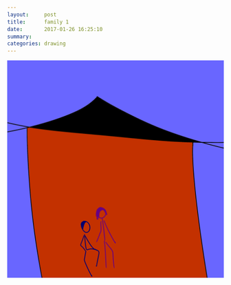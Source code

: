 ```yaml
---
layout:     post
title:      family 1
date:       2017-01-26 16:25:10
summary:    
categories: drawing
---
```

![family 1](/images/diary/family-1.png "the good, bad, and ugly")
